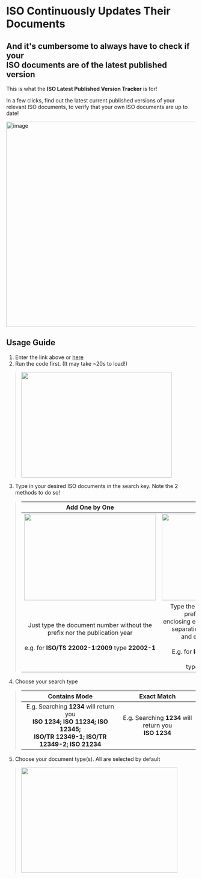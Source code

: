 # ISO Continuously Updates Their Documents
## And it's cumbersome to always have to check if your<br>ISO documents are of the latest published version

This is what the **ISO Latest Published Version Tracker** is for!

In a few clicks, find out the latest current published versions of your relevant ISO documents, to verify that your own ISO documents are up to date!

<a href = "https://colab.research.google.com/drive/1cYLQLF2uBmgGjAKADLrqKyccSwqwf5-B?usp=sharing"><img width="2000" height="545" alt="image" src="https://github.com/user-attachments/assets/86c428a8-1fb2-4593-9226-5a3c196828d5"/></a>

## Usage Guide

1. Enter the link above or [here](https://colab.research.google.com/drive/1cYLQLF2uBmgGjAKADLrqKyccSwqwf5-B?usp=sharing)
2. Run the code first. (It may take ~20s to load!)
>
> <img src = "https://github.com/user-attachments/assets/20dbdfd3-5628-4484-addf-993e80f15016" width = "400" height = "280">

3. Type in your desired ISO documents in the search key. Note the 2 methods to do so!

> |Add One by One      &#9;  &#9; &#9; |Add Altogether|
> |:--------:|:---------:|
> |<img src = "https://github.com/user-attachments/assets/6e74f96b-2db6-40f3-a74e-3985d0da1582" width = "350" height = "230">|<img src = "https://github.com/user-attachments/assets/285327b0-0b01-4488-8549-b1d90a29d14f" width = "350" height = "230">|
> |&#9;Just type the document number without the prefix nor the publication year &#9;<br><br> e.g. for **ISO/TS 22002-1:2009** type **22002-1**| Type the document numbers without the prefix nor the publication year,<br>enclosing each number in quotation marks ' ',<br>separating each number with a comma,<br>and enclosing everything with [ ] <br> <br> E.g. for **ISO/TS 22002-1:2009**, **ISO/TS 22002-2:2013** <br> type **['22002-1','22002-2']**

4. Choose your search type

> |Contains Mode|Exact Match|
> |:----------:|:--------:|
> |E.g. Searching **1234** will return you <br> **ISO 1234; ISO 11234; ISO 12345; <br> ISO/TR 12349-1; ISO/TR 12349-2; ISO 21234**| E.g. Searching **1234** will return you <br> **ISO 1234**|

5. Choose your document type(s). All are selected by default

> <img src = "https://github.com/user-attachments/assets/ffca9b38-d253-4929-9e70-7a9c21e05201" width = "415" height = "280">
